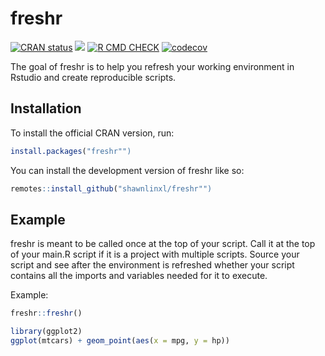 
# freshr

<!-- badges: start -->
[![CRAN status](https://www.r-pkg.org/badges/version/freshr)](https://CRAN.R-project.org/package=freshr)
[![](https://cranlogs.r-pkg.org/badges/freshr)](https://cran.r-project.org/package=freshr)
[![R CMD CHECK](https://github.com/shawnlinxl/freshr/actions/workflows/R_CMD_CHECK.yml/badge.svg)](https://github.com/shawnlinxl/freshr/actions/workflows/R_CMD_CHECK.yml)
[![codecov](https://codecov.io/gh/shawnlinxl/freshr/branch/master/graph/badge.svg?token=4XBHTBGFEK)](https://app.codecov.io/gh/shawnlinxl/freshr)
<!-- badges: end -->

The goal of freshr is to help you refresh your working environment in Rstudio and create reproducible scripts.

## Installation

To install the official CRAN version, run:

``` r
install.packages("freshr"")
```

You can install the development version of freshr like so:

``` r
remotes::install_github("shawnlinxl/freshr"")
```

## Example

freshr is meant to be called once at the top of your script. Call it at the top of your main.R script if it is a project with multiple scripts. Source your script and see after the environment is refreshed whether your script contains all the imports and variables needed for it to execute.

Example:

``` r
freshr::freshr()

library(ggplot2)
ggplot(mtcars) + geom_point(aes(x = mpg, y = hp))
```

